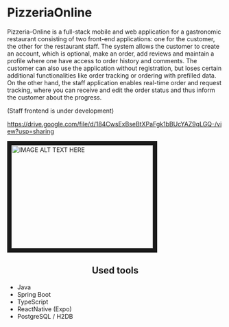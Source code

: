 # PizzeriaOnline
<p>Pizzeria-Online is a full-stack mobile and web application for a gastronomic restaurant consisting of two front-end applications: one for the customer, the other for the restaurant staff. The system allows the customer to create an account, which is optional, make an order, add reviews and maintain a profile where one have access to order history and comments. The customer can also use the application without registration, but loses certain additional functionalities like order tracking or ordering with prefilled data. On the other hand, the staff application enables real-time order and request tracking, where you can receive and edit the order status and thus inform the customer about the progress.
</p>
<p>(Staff frontend is under development)</p>

https://drive.google.com/file/d/184CwsExBseBtXPaFgk1bBUcYAZ9qLGQ-/view?usp=sharing

<a href="https://drive.google.com/file/d/184CwsExBseBtXPaFgk1bBUcYAZ9qLGQ-/view?usp=sharing"><img src="http://img.youtube.com/vi/wkhmERX4cZU/0.jpg" 
alt="IMAGE ALT TEXT HERE" width="330" height="240" border="10" /></a>

<h2 style="text-align: center">Used tools</h2>
<ul>
  <li>Java</li>
  <li>Spring Boot</li>
  <li>TypeScript</li>
  <li>ReactNative (Expo)</li>
  <li>PostgreSQL / H2DB</li>
</ul>
